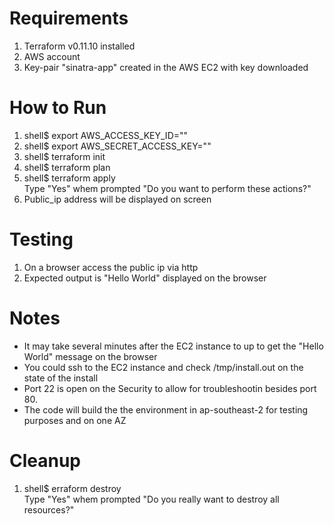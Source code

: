 # Requirements
1. Terraform v0.11.10 installed 
2. AWS account 
3. Key-pair "sinatra-app" created in the AWS EC2 with key downloaded 

# How to Run
1. shell$ export AWS_ACCESS_KEY_ID="<YOUR AWS ACCESS KEY ID>"  
2. shell$ export AWS_SECRET_ACCESS_KEY="<YOUR SECRET ACCESS KEY>"  
3. shell$ terraform init  
4. shell$ terraform plan  
5. shell$ terraform apply  
    Type "Yes" whem prompted "Do you want to perform these actions?"
6. Public_ip address will be displayed on screen

# Testing
1. On a browser access the public ip via http  
2. Expected output is "Hello World" displayed on the browser

# Notes
* It may take several minutes after the EC2 instance to up to get the "Hello World" message on the browser  
* You could ssh to the EC2 instance and check /tmp/install.out on the state of the install 
* Port 22 is open on the Security to allow for troubleshootin besides port 80.  
* The code will build the the environment in ap-southeast-2 for testing purposes and on one AZ

# Cleanup
1. shell$ erraform destroy  
    Type "Yes" whem prompted "Do you really want to destroy all resources?"

